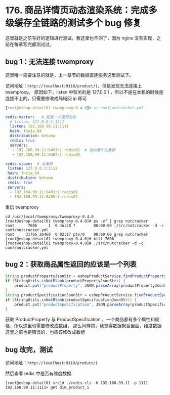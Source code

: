 # 176. 商品详情页动态渲染系统：完成多级缓存全链路的测试多个 bug 修复

这里就是之前写好的逻辑进行测试，我这里也不测了，因为 nginx 没有实现，之前在每章写完都测试过。

## bug 1：无法连接 twemproxy
这里唯一需要注意的就是，上一章节的数据直连服务这里测试下。

访问地址：`http://localhost:9110/product/1`，但是发现无法连接上 twemproxy。
原因如下，listen 中监听的是 127.0.0.1 ，所以不是在本机的时候是连接不上的，只需要修改成局域网 ip 即可

```yml
[root@eshop-detail01 twemproxy-0.4.0]# vi conf/nutcracker.yml

redis-master:   # 配置一个逻辑名称
  # listen: 127.0.0.1:1111
  listen: 192.168.99.11:1111
  hash: fnv1a_64
  distribution: ketama
  redis: true
  servers:
   - 192.168.99.11:6401:1 redis01  # 指向两个主集群
   - 192.168.99.11:6402:1 redis02

redis-slave:  # 从集群
 listen: 127.0.0.1:1112
 hash: fnv1a_64
 distribution: ketama
 redis: true
 servers:
  - 192.168.99.11:6403:1 redis01
  - 192.168.99.11:6405:1 redis02
```

重启 twemproxy

```
cd /usr/local/twemproxy/twemproxy-0.4.0
[root@eshop-detail01 twemproxy-0.4.0]# ps -ef | grep nutcracker
root      7606     1  0 Jul28 ?        00:00:00 ./src/nutcracker -d -c conf/nutcracker.yml
root     31766 26460  0 02:17 pts/0    00:00:00 grep nutcracker
[root@eshop-detail01 twemproxy-0.4.0]# kill 7606
[root@eshop-detail01 twemproxy-0.4.0]# ./src/nutcracker -d -c conf/nutcracker.yml
```
## bug 2：获取商品属性返回的应该是一个列表

```java
String productPropertyJsonStr = eshopProductService.findProductPropertyByProductId(productId);
if (StringUtils.isNotBlank(productPropertyJsonStr)) {
    product.put("productProperty", JSON.parseArray(productPropertyJsonStr));
}
String productSpecificationJsonStr = eshopProductService.findProductSpecificationByProductId(productId);
if (StringUtils.isNotBlank(productSpecificationJsonStr)) {
    product.put("productSpecification", JSON.parseArray(productSpecificationJsonStr));
}
```

获取 ProductProperty 与 ProductSpecification ，一个商品都有多个属性和规格，所以这里也需要修改成数组，
那么同样的，我觉得数据聚合里面，维度数据这里之前也是错误的，也应该修改成数组

## bug 改完，测试


访问地址：`http://localhost:9110/product/1`

然后查看 redis 中是否有维度数据

```
[root@eshop-detail01 src]# ./redis-cli -h 192.168.99.11 -p 1111
192.168.99.11:1111> get dim_product_1
```
